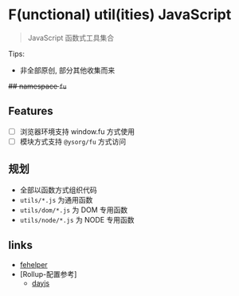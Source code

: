# F(unctional) util(ities) JavaScript

> JavaScript 函数式工具集合

Tips:

+ 非全部原创, 部分其他收集而来

~~## namespace `fu`~~

## Features

+ [ ] 浏览器环境支持 window.fu 方式使用
+ [ ] 模块方式支持 `@ysorg/fu` 方式访问

## 规划

+ 全部以函数方式组织代码
+ `utils/*.js` 为通用函数
+ `utils/dom/*.js` 为 DOM 专用函数
+ `utils/node/*.js` 为 NODE 专用函数

## links

+ [fehelper](https://github.com/Jesonhu/js-utils-helper)
+ [Rollup-配置参考]
  + [dayjs](https://github.com/iamkun/dayjs/blob/dev/build/rollup.config.js)